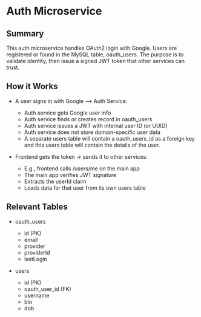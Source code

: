 # Auth Microservice

## Summary
This auth microservice handles OAuth2 login with Google. Users are registered or found in the MySQL table, oauth_users.
The purpose is to validate identity, then issue a signed JWT token that other services can trust.

## How it Works

* A user signs in with Google --> Auth Service:
  * Auth service gets Google user info
  * Auth service finds or creates record in oauth_users 
  * Auth service issues a JWT with internal user ID (or UUID)
  * Auth service does not store domain-specific user data 
  * A separate users table will contain a oauth_users_id as a foreign key and this users table will contain the details of the user.
  
* Frontend gets the token → sends it to other services:
  * E.g., frontend calls /users/me on the main app 
  * The main app verifies JWT signature 
  * Extracts the userId claim 
  * Loads data for that user from its own users table

## Relevant Tables

* oauth_users 
  * id (PK)
  * email 
  * provider 
  * providerId 
  * lastLogin

* users 
  * id (PK)
  * oauth_user_id (FK)
  * username 
  * bio 
  * dob